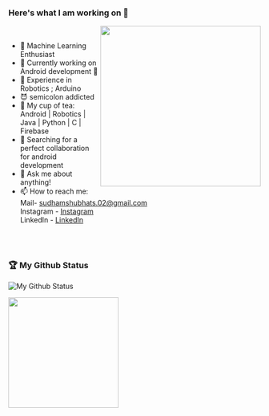 ### Here's what I am working on 👋

 <img align='right' src='https://media.giphy.com/media/WodOtJNNNQEXRSSXp2/giphy.gif?raw=true' width='320"'>                                                                          <br>

- 🧬 Machine Learning Enthusiast
- 🔭 Currently working on Android development 🔧                   
- 🤖 Experience in Robotics ; Arduino
- 😈 semicolon addicted
- 🎳 My cup of tea: Android | Robotics | Java | Python | C | Firebase
- 👯 Searching for a perfect collaboration for android development
- 💬 Ask me about anything!
- 📫 How to reach me:<br>  Mail- sudhamshubhats.02@gmail.com<br>
                       Instagram - [Instagram](https://www.instagram.com/iamsudhamshu/)<br>
                       LinkedIn - [LinkedIn](https://www.linkedin.com/in/sudhamshu-bhat-8b45961b7/)

<br><br>

### 🏆 My Github Status
![My Github Status](https://github-readme-stats.vercel.app/api?username=sudhamshu137&hide_border=true&show_icons=true&line_height=33&text_color=000&icon_color=000&bg_color=0,ea6161,ffc64d,fffc4d,52fa5a&theme=graywhite)

<img height="220px" src="https://github-readme-stats.vercel.app/api/top-langs/?username=sudhamshu137&hide=html&hide_border=true&layout=compact&langs_count=7&exclude_repo=comp426,Redventures-Movie-Quotes&text_color=000&icon_color=fff&bg_color=0,52fa5a,4dfcff,c64dff&theme=graywhite" />


